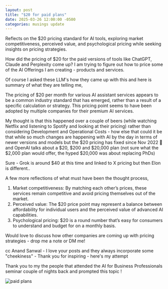 ```yaml
---
layout: post
title: "$20 for paid plans"
date: 2025-03-26 12:00:00 -0500
categories: musings update
---
```

Reflects on the $20 pricing standard for AI tools, exploring market competitiveness, perceived value, and psychological pricing while seeking insights on pricing strategies.

How did the pricing of $20 for the paid versions of tools like ChatGPT, Claude and Perplexity come up? I am trying to figure out how to price some of the AI Offerings I am creating - products and services.

Of course I asked these LLM's how they came up with this and here is summary of what they are telling me,

The pricing of $20 per month for various AI assistant services appears to be a common industry standard that has emerged, rather than a result of a specific calculation or strategy. This pricing point seems to have been adopted by multiple companies for their premium AI services.

My thought is that this happened over a couple of beers (while watching Netflix and listening to Spotify and looking at their pricing) rather than considering Development and Operational Costs - how else that could it be that while so much changes are happening with AI by the day in terms of newer versions and models but the $20 pricing has fixed since Nov 2022 🙂 and OpenAI talks about a $20, $200 and $20,000 plan (not sure what the $2,000 plan would offer, the hyped $20,000 was about replacing PhDs)

Sure - Grok is around $40 at this time and linked to X pricing but then Elon is different..

A few more reflections of what must have been the thought process,

 1. Market competitiveness: By matching each other’s prices, these services remain competitive and avoid pricing themselves out of the market.
 2. Perceived value: The $20 price point may represent a balance between affordability for individual users and the perceived value of advanced AI capabilities.
 3. Psychological pricing: $20 is a round number that’s easy for consumers to understand and budget for on a monthly basis.

Would love to discuss how other companies are coming up with pricing strategies - drop me a note or DM me!

cc Anand Sanwal - I love your posts and they always incorporate some "cheekiness" - Thank you for inspiring - here's my attempt

Thank you to my the people that attended the AI for Business Professionals seminar couple of nights back and prompted this topic !

![paid plans](https://media.licdn.com/dms/image/v2/D4E22AQEVVCobPGQUOA/feedshare-shrink_800/B4EZXSbxc9HMAo-/0/1742992252031?e=1747267200&v=beta&t=ezY3bFgRKnf92tSu84DYjN_PTGfSK99se7jRfBOkOlU)